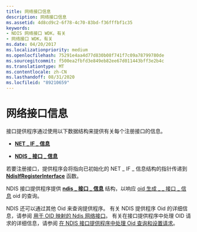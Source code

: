```yaml
---
title: 网络接口信息
description: 网络接口信息
ms.assetid: 4d8cd9c2-6f78-4c70-83bd-f36fffbf1c35
keywords:
- NDIS 网络接口 WDK，有关
- 网络接口 WDK，有关
ms.date: 04/20/2017
ms.localizationpriority: medium
ms.openlocfilehash: 75291e4aa4d77d830b08f741f7c09a78799780de
ms.sourcegitcommit: f500ea2fbfd3e849eb82ee67d011443bff3e2b4c
ms.translationtype: MT
ms.contentlocale: zh-CN
ms.lasthandoff: 08/31/2020
ms.locfileid: "89210659"
---
```

# <a name="network-interface-information"></a>网络接口信息





接口提供程序通过使用以下数据结构来提供有关每个注册接口的信息。

-   [**NET \_ IF \_ 信息**](/windows-hardware/drivers/ddi/ndis/ns-ndis-_net_if_information)

-   [**NDIS \_ 接口 \_ 信息**](/windows/desktop/api/ifdef/ns-ifdef-_ndis_interface_information)

若要注册接口，提供程序会将指向已初始化的 NET \_ IF \_ 信息结构的指针传递到 [**NdisIfRegisterInterface**](/windows-hardware/drivers/ddi/ndis/nf-ndis-ndisifregisterinterface) 函数。

NDIS 接口提供程序提供 [**ndis \_ 接口 \_ 信息**](/windows/desktop/api/ifdef/ns-ifdef-_ndis_interface_information) 结构，以响应 [oid 生成 \_ \_ 接口 \_ 信息](./oid-gen-interface-info.md) oid 的查询。

NDIS 还可以通过其他 Oid 来查询提供程序。 有关 NDIS 提供程序 Oid 的详细信息，请参阅 [用于 OID 映射的 Ndis 网络接口](mapping-of-ndis-network-interfaces-to-ndis-oids.md)。 有关在接口提供程序中处理 OID 请求的详细信息，请参阅 [在 NDIS 接口提供程序中处理 Oid 查询和设置请求](handling-oid-query-and-set-requests-in-an-ndis-interface-provider.md)。

 


